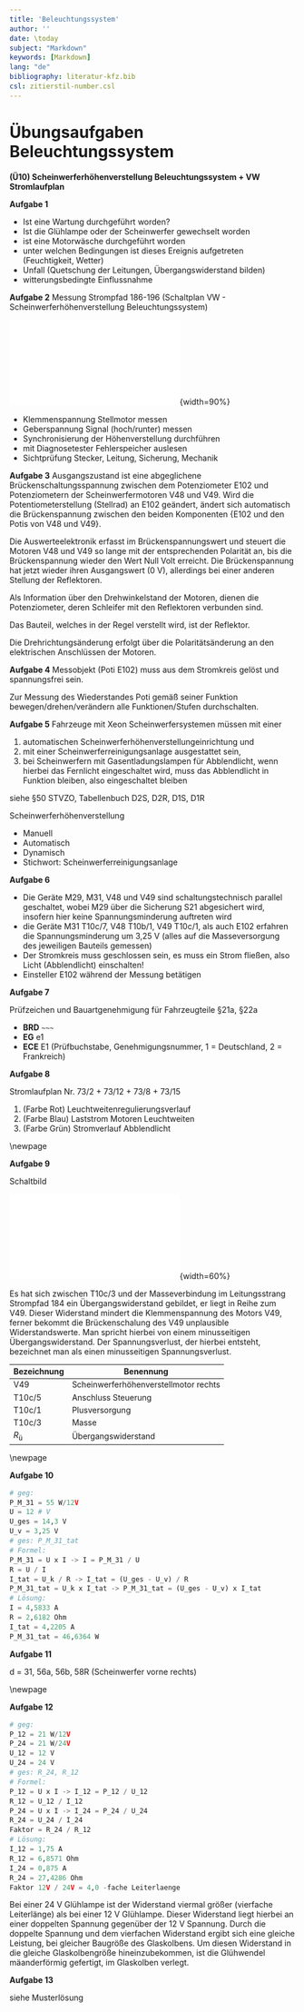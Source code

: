 ```yaml
---
title: 'Beleuchtungssystem'
author: ''
date: \today
subject: "Markdown"
keywords: [Markdown]
lang: "de"
bibliography: literatur-kfz.bib 
csl: zitierstil-number.csl
---
```

<!---------------------------
Dozent: Horst Weinkauf
Thema:  VW Stromlaufplan lesen
Fachbuch ([@brand:2020:fachkundeKfz] S. 243)
Fachbuch ([@respondeck:2019:servicetechniker] S. 142)
Tabellenbuch ([@bell:2021:tabellenbuchKfz] S. 281)
#
## 
ju 24-3-22 
+------------------------------>

# Übungsaufgaben Beleuchtungssystem

**(Ü10) Scheinwerferhöhenverstellung Beleuchtungssystem + VW Stromlaufplan** 

**Aufgabe 1** 

- Ist eine Wartung durchgeführt worden? 
- Ist die Glühlampe oder der Scheinwerfer gewechselt worden
- ist eine Motorwäsche durchgeführt worden
- unter welchen Bedingungen ist dieses Ereignis aufgetreten (Feuchtigkeit, Wetter) 
- Unfall (Quetschung der Leitungen, Übergangswiderstand bilden) 
- witterungsbedingte Einflussnahme



**Aufgabe 2**  Messung Strompfad 186-196 (Schaltplan VW - Scheinwerferhöhenverstellung Beleuchtungssystem) 

<!--28_Scheinwerferhoehenverstellung vgl. abb.-->
![Scheinwerferhöhenverstellung](images/Skizze/28_Scheinwerferhoehenverstellung.pdf){width=90%}


- Klemmenspannung Stellmotor messen
- Geberspannung Signal (hoch/runter) messen
- Synchronisierung der Höhenverstellung durchführen
- mit Diagnosetester Fehlerspeicher auslesen
- Sichtprüfung Stecker, Leitung, Sicherung, Mechanik

**Aufgabe 3** Ausgangszustand ist eine abgeglichene Brückenschaltungsspannung zwischen dem Potenziometer E102 und Potenziometern der Scheinwerfermotoren V48 und V49. Wird die Potentiometerstellung (Stellrad) an E102 geändert, ändert sich automatisch die Brückenspannung zwischen den beiden Komponenten {E102 und den Potis von V48 und V49}. 

Die Auswerteelektronik erfasst im Brückenspannungswert und steuert die Motoren V48 und V49 so lange mit der entsprechenden Polarität an, bis die Brückenspannung wieder den Wert Null Volt erreicht. Die Brückenspannung hat jetzt wieder ihren Ausgangswert (0 V), allerdings bei einer anderen Stellung  der Reflektoren.

Als Information über den Drehwinkelstand der Motoren, dienen die Potenziometer, deren Schleifer mit den Reflektoren verbunden sind. 
 
Das Bauteil, welches in der Regel verstellt wird, ist der Reflektor. 

Die Drehrichtungsänderung erfolgt über die Polaritätsänderung an den elektrischen Anschlüssen der Motoren.



**Aufgabe 4** Messobjekt (Poti E102) muss aus dem Stromkreis gelöst und spannungsfrei sein. 

Zur Messung des Wiederstandes Poti gemäß seiner Funktion bewegen/drehen/verändern alle Funktionen/Stufen durchschalten.

**Aufgabe 5** Fahrzeuge mit Xeon Scheinwerfersystemen müssen mit  einer 

1. automatischen Scheinwerferhöhenverstellungeinrichtung und 
2. mit einer Scheinwerferreinigungsanlage ausgestattet sein, 
3. bei Scheinwerfern mit Gasentladungslampen für Abblendlicht, wenn hierbei das Fernlicht eingeschaltet wird, muss das Abblendlicht in Funktion bleiben, also eingeschaltet bleiben

siehe §50 STVZO, Tabellenbuch D2S, D2R, D1S, D1R

Scheinwerferhöhenverstellung

- Manuell 
- Automatisch
- Dynamisch 
- Stichwort: Scheinwerferreinigungsanlage

**Aufgabe 6** 

- Die Geräte M29, M31, V48 und V49 sind schaltungstechnisch parallel geschaltet, wobei M29 über die Sicherung S21 abgesichert wird, insofern hier keine Spannungsminderung auftreten wird 
- die Geräte M31 T10c/7, V48 T10b/1, V49 T10c/1, als auch E102 erfahren die Spannungsminderung um 3,25 V (alles auf die Masseversorgung des jeweiligen Bauteils gemessen) 
- Der Stromkreis muss geschlossen sein, es muss ein Strom fließen, also Licht (Abblendlicht) einschalten!
- Einsteller E102 während der Messung betätigen

**Aufgabe 7**

Prüfzeichen und Bauartgenehmigung für Fahrzeugteile §21a, §22a

- **BRD** `~~~` 
- **EG** e1 
- **ECE** E1 (Prüfbuchstabe, Genehmigungsnummer, 1 = Deutschland, 2 = Frankreich)

**Aufgabe 8**

Stromlaufplan Nr. 73/2 + 73/12 + 73/8 + 73/15

1. (Farbe Rot) Leuchtweitenregulierungsverlauf 
2. (Farbe Blau) Laststrom Motoren Leuchtweiten 
3. (Farbe Grün) Stromverlauf Abblendlicht

\newpage

**Aufgabe 9**

Schaltbild

<!--29_FT_minusseitiger_Ubergangswiderstand vgl. abb.-->
![minusseitiger Übergangswiderstand](images/Skizze/29_FT_minusseitiger_Ubergangswiderstand.pdf){width=60%}


Es hat sich zwischen T10c/3 und der Masseverbindung im Leitungsstrang Strompfad 184 ein Übergangswiderstand gebildet, er liegt in Reihe zum V49. Dieser Widerstand mindert die Klemmenspannung des Motors V49, ferner bekommt die Brückenschalung des V49 unplausible Widerstandswerte. Man spricht hierbei von einem minusseitigen Übergangswiderstand. Der Spannungsverlust, der hierbei entsteht, bezeichnet man als einen minusseitigen Spannungsverlust.

**Bezeichnung** | **Benennung**
----------------|--------------------------------------
V49             | Scheinwerferhöhenverstellmotor rechts
T10c/5          | Anschluss Steuerung
T10c/1          | Plusversorgung
T10c/3          | Masse
$R_\text{ü}$           | Übergangswiderstand

\newpage

**Aufgabe 10**

```python
# geg:
P_M_31 = 55 W/12V
U = 12 # V
U_ges = 14,3 V
U_v = 3,25 V
# ges: P_M_31_tat
# Formel:
P_M_31 = U x I -> I = P_M_31 / U
R = U / I
I_tat = U_k / R -> I_tat = (U_ges - U_v) / R
P_M_31_tat = U_k x I_tat -> P_M_31_tat = (U_ges - U_v) x I_tat
# Lösung:
I = 4,5833 A
R = 2,6182 Ohm
I_tat = 4,2205 A
P_M_31_tat = 46,6364 W
```

**Aufgabe 11**

d = 31, 56a, 56b, 58R (Scheinwerfer vorne rechts)

\newpage

**Aufgabe 12**

```python
# geg:
P_12 = 21 W/12V
P_24 = 21 W/24V
U_12 = 12 V
U_24 = 24 V
# ges: R_24, R_12
# Formel:
P_12 = U x I -> I_12 = P_12 / U_12
R_12 = U_12 / I_12
P_24 = U x I -> I_24 = P_24 / U_24
R_24 = U_24 / I_24
Faktor = R_24 / R_12
# Lösung:
I_12 = 1,75 A
R_12 = 6,8571 Ohm
I_24 = 0,875 A
R_24 = 27,4286 Ohm
Faktor 12V / 24V = 4,0 -fache Leiterlaenge
```

Bei einer 24 V Glühlampe ist der Widerstand viermal größer (vierfache Leiterlänge) als bei einer 12 V Glühlampe.  Dieser Widerstand liegt hierbei an einer doppelten Spannung gegenüber der 12 V Spannung. Durch die doppelte Spannung und dem vierfachen Widerstand ergibt sich eine gleiche Leistung, bei gleicher Baugröße des Glaskolbens.
Um diesen Widerstand in die gleiche Glaskolbengröße hineinzubekommen, ist die Glühwendel mäanderförmig gefertigt, im Glaskolben verlegt.


**Aufgabe 13**

siehe Musterlösung
